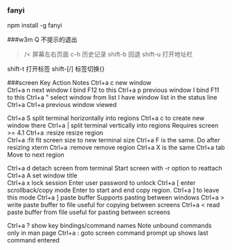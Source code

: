 ### fanyi
npm install -g fanyi

###w3m
Q         不提示的退出
>/<       屏幕左右页面
c-h       历史记录
shift-b   回退
shift-u   打开地址栏

shift-t   打开标签
shift-[/] 标签切换{}

###screen
Key             Action  Notes
Ctrl+a c        new window   
Ctrl+a n        next window I bind F12 to this
Ctrl+a p        previous window I bind F11 to this
Ctrl+a "        select window from list I have window list in the status line
Ctrl+a Ctrl+a   previous window viewed   
         
Ctrl+a S        split terminal horizontally into regions    Ctrl+a c to create new window there
Ctrl+a |        split terminal vertically into regions  Requires screen >= 4.1
Ctrl+a :resize  resize region    
Ctrl+a :fit fit screen size to new terminal size    Ctrl+a F is the same. Do after resizing xterm
Ctrl+a :remove  remove region   Ctrl+a X is the same
Ctrl+a tab      Move to next region  

Ctrl+a d        detach screen from terminal Start screen with -r option to reattach
Ctrl+a A        set window title     
Ctrl+a x        lock session    Enter user password to unlock
Ctrl+a [        enter scrollback/copy mode  Enter to start and end copy region. Ctrl+a ] to leave this mode
Ctrl+a ]        paste buffer    Supports pasting between windows
Ctrl+a >        write paste buffer to file  useful for copying between screens
Ctrl+a <        read paste buffer from file useful for pasting between screens

Ctrl+a ?        show key bindings/command names Note unbound commands only in man page
Ctrl+a :        goto screen command prompt  up shows last command entered
